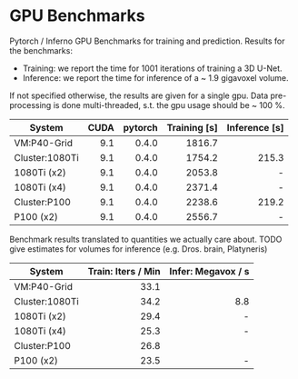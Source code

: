 # GPU Benchmarks

Pytorch / Inferno GPU Benchmarks for training and prediction.
Results for the benchmarks:
- Training: we report the time for 1001 iterations of training a 3D U-Net.
- Inference: we report the time for inference of a ~ 1.9 gigavoxel volume.

If not specified otherwise, the results are given for a single gpu.
Data pre-processing is done multi-threaded, s.t. the gpu usage should be ~ 100 %.


| System      | CUDA | pytorch | Training [s] | Inference [s] |
| ----------- | ---: | ------: | -----------: | ------------: |
| VM:P40-Grid | 9.1  | 0.4.0   | 1816.7       |               |
| Cluster:1080Ti | 9.1 | 0.4.0 | 1754.2		  | 215.3		  |
| 1080Ti (x2)  | 9.1 | 0.4.0   | 2053.8       | -             |
| 1080Ti (x4)  | 9.1 | 0.4.0   | 2371.4       | -             |
| Cluster:P100 | 9.1 | 0.4.0   | 2238.6		  | 219.2         |
| P100 (x2)    | 9.1 | 0.4.0   | 2556.7		  | -   		  |

Benchmark results translated to quantities we actually care about.
TODO give estimates for volumes for inference (e.g. Dros. brain, Platyneris)

| System        | Train: Iters / Min | Infer: Megavox / s |
| -----------   | -----------------: | ------------:      |
| VM:P40-Grid   | 33.1               |                    |
| Cluster:1080Ti| 34.2  		     | 8.8 		          |
| 1080Ti (x2)   | 29.4               | -                  |       
| 1080Ti (x4)   | 25.3               | -                  |       
| Cluster:P100  | 26.8	             | 	              |
| P100 (x2)     | 23.5	             | -	              |
